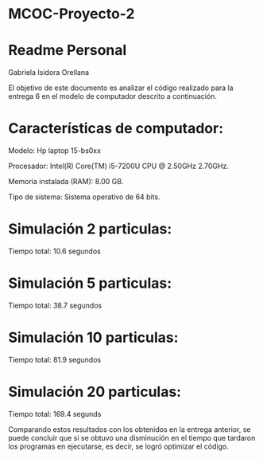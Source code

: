 # MCOC-Proyecto-2
Readme Personal
===============
Gabriela Isidora Orellana

El objetivo de este documento es analizar el código realizado para la entrega 6 en el modelo de computador descrito a continuación.

Características de computador:
===============
Modelo: Hp laptop 15-bs0xx

Procesador: Intel(R) Core(TM) i5-7200U CPU @ 2.50GHz 2.70GHz.

Memoria instalada (RAM): 8.00 GB.

Tipo de sistema:  Sistema operativo de 64 bits.

Simulación 2 particulas:
===============
Tiempo total:
10.6 segundos

Simulación 5 particulas:
===============
Tiempo total:
38.7 segundos


Simulación 10 particulas:
===============
Tiempo total:
81.9 segundos

Simulación 20 particulas:
===============
Tiempo total:
169.4 segunds

Comparando estos resultados con los obtenidos en la entrega anterior, se puede concluir que si se obtuvo una disminución en el tiempo que tardaron los programas en ejecutarse, es decir, se logró optimizar el código. 
